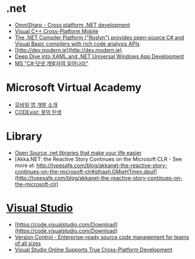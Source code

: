.net
====
* [OmniSharp - Cross platform .NET development](http://www.omnisharp.net/)
* [Visual C++ Cross-Platform Mobile](https://www.visualstudio.com/en-us/explore/cplusplus-mdd-vs)
* [The .NET Compiler Platform ("Roslyn") provides open-source C# and Visual Basic compilers with rich code analysis APIs](https://github.com/dotnet/roslyn)
* [http://dev.modern.ie](http://dev.modern.ie)
* [Deep Dive into XAML and .NET Universal Windows App Development](http://channel9.msdn.com/Events/Build/2015/2-790)
* [MS "C#·닷넷 개발자여 일어나라"](http://m.zdnet.co.kr/news_view.asp?article_id=20150515151809&lo=zm11)

# Microsoft Virtual Academy
* [모바일 앱 개발 소개](http://www.microsoftvirtualacademy.com/training-courses/introduction-to-mobile-app-development_kor?m=13819&ct=38368)
* [CODExist: 봇의 탄생](http://www.microsoftvirtualacademy.com/training-courses/983e5d39-bf9f-4958-9d21-6a00e8aec841?m=16166&ct=42864)

# Library
* [Open Source .net libraries that make your life easier](http://thomasvm.github.io/blog/2015/03/17/open-source-net-libraries-that-make-your-life-easier/)
* [Akka.NET: the Reactive Story Continues on the Microsoft CLR - See more at: http://typesafe.com/blog/akkanet-the-reactive-story-continues-on-the-microsoft-clr#sthash.GMwHTmen.dpuf](http://typesafe.com/blog/akkanet-the-reactive-story-continues-on-the-microsoft-clr)

# [Visual Studio](https://code.visualstudio.com)
* [https://code.visualstudio.com/Download](https://code.visualstudio.com/Download)
* [Version Control - Enterprise-ready source code management for teams of all sizes](https://www.visualstudio.com/en-us/version-control-vs)
* [Visual Studio Online Supports True Cross-Platform Development](http://blogs.msdn.com/b/visualstudioalm/archive/2015/06/05/visual-studio-online-supports-true-cross_2d00_platform-development-_2200_team-explorer-everywhere_2200_-tee-jenkins-git-xcode-mac-tfs-vso-_2200_visual-studio-online_2200_.aspx)